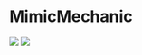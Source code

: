 # MimicMechanic
<img src="https://github.com/fthclskn/MimicMechanic/blob/main/Mechanic.gif" width="auto">
<img src="https://github.com/fthclskn/MimicMechanic/blob/main/AI.gif" width="auto">
